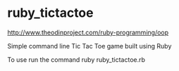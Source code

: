 # ruby_tictactoe

http://www.theodinproject.com/ruby-programming/oop

Simple command line Tic Tac Toe game built using Ruby

To use run the command ruby ruby_tictactoe.rb

